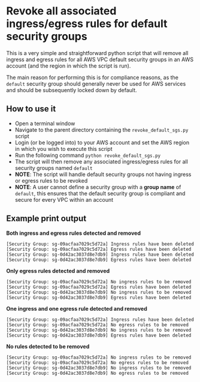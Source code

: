 # Revoke all associated ingress/egress rules for default security groups

This is a very simple and straightforward python script that will remove all ingress and egress rules for all AWS VPC default security groups in an AWS account (and the region in which the script is run).

The main reason for performing this is for compliance reasons, as the `default` security group should generally never be used for AWS services and should be subsequently locked down by default.

## How to use it

- Open a terminal window
- Navigate to the parent directory containing the `revoke_default_sgs.py` script
- Login (or be logged into) to your AWS account and set the AWS region in which you wish to execute this script
- Run the following command `python revoke_default_sgs.py`
- The script will then remove any associated ingress/egress rules for all security groups named `default`
- **NOTE**: The script will handle default security groups not having ingress or egress rules to be revoked
- **NOTE**: A user cannot define a security group with a **group name** of `default`, this ensures that the default security group is compliant and secure for every VPC within an account

## Example print output


**Both ingress and egress rules detected and removed**
```
[Security Group: sg-09acfaa7029c5d72a] Ingress rules have been deleted
[Security Group: sg-09acfaa7029c5d72a] Egress rules have been deleted
[Security Group: sg-0d42ac3037d8e7db9] Ingress rules have been deleted
[Security Group: sg-0d42ac3037d8e7db9] Egress rules have been deleted
```
**Only egress rules detected and removed**
```
[Security Group: sg-09acfaa7029c5d72a] No ingress rules to be removed
[Security Group: sg-09acfaa7029c5d72a] Egress rules have been deleted
[Security Group: sg-0d42ac3037d8e7db9] No ingress rules to be removed
[Security Group: sg-0d42ac3037d8e7db9] Egress rules have been deleted
```
**One ingress and one egress rule detected and removed**
```
[Security Group: sg-09acfaa7029c5d72a] Ingress rules have been deleted
[Security Group: sg-09acfaa7029c5d72a] No egress rules to be removed
[Security Group: sg-0d42ac3037d8e7db9] No ingress rules to be removed
[Security Group: sg-0d42ac3037d8e7db9] Egress rules have been deleted
```
**No rules detected to be removed**
```
[Security Group: sg-09acfaa7029c5d72a] No ingress rules to be removed
[Security Group: sg-09acfaa7029c5d72a] No egress rules to be removed
[Security Group: sg-0d42ac3037d8e7db9] No ingress rules to be removed
[Security Group: sg-0d42ac3037d8e7db9] No egress rules to be removed
```